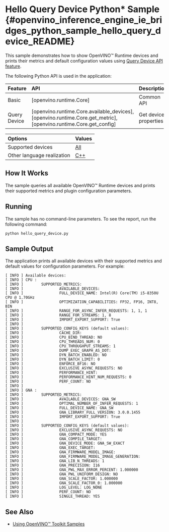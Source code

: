 # Hello Query Device Python* Sample {#openvino_inference_engine_ie_bridges_python_sample_hello_query_device_README}

This sample demonstrates how to show OpenVINO™ Runtime devices and prints their metrics and default configuration values using [Query Device API feature](../../../docs/OV_Runtime_UG/config_properties.md).

The following Python API is used in the application:

| Feature      | API                                                                                                               | Description           |
| :----------- | :---------------------------------------------------------------------------------------------------------------- | :-------------------- |
| Basic        | [openvino.runtime.Core]                                                                                           | Common API            |
| Query Device | [openvino.runtime.Core.available_devices], [openvino.runtime.Core.get_metric], [openvino.runtime.Core.get_config] | Get device properties |

| Options                    | Values                                                            |
| :------------------------- | :---------------------------------------------------------------- |
| Supported devices          | [All](../../../docs/OV_Runtime_UG/supported_plugins/Supported_Devices.md) |
| Other language realization | [C++](../../../samples/cpp/hello_query_device/README.md)          |

## How It Works

The sample queries all available OpenVINO™ Runtime devices and prints their supported metrics and plugin configuration parameters.

## Running

The sample has no command-line parameters. To see the report, run the following command:

```
python hello_query_device.py
```

## Sample Output

The application prints all available devices with their supported metrics and default values for configuration parameters.
For example:

```
[ INFO ] Available devices:
[ INFO ] CPU :
[ INFO ]        SUPPORTED_METRICS:
[ INFO ]                AVAILABLE_DEVICES:
[ INFO ]                FULL_DEVICE_NAME: Intel(R) Core(TM) i5-8350U CPU @ 1.70GHz
[ INFO ]                OPTIMIZATION_CAPABILITIES: FP32, FP16, INT8, BIN
[ INFO ]                RANGE_FOR_ASYNC_INFER_REQUESTS: 1, 1, 1
[ INFO ]                RANGE_FOR_STREAMS: 1, 8
[ INFO ]                IMPORT_EXPORT_SUPPORT: True
[ INFO ]
[ INFO ]        SUPPORTED_CONFIG_KEYS (default values):
[ INFO ]                CACHE_DIR:
[ INFO ]                CPU_BIND_THREAD: NO
[ INFO ]                CPU_THREADS_NUM: 0
[ INFO ]                CPU_THROUGHPUT_STREAMS: 1
[ INFO ]                DUMP_EXEC_GRAPH_AS_DOT:
[ INFO ]                DYN_BATCH_ENABLED: NO
[ INFO ]                DYN_BATCH_LIMIT: 0
[ INFO ]                ENFORCE_BF16: NO
[ INFO ]                EXCLUSIVE_ASYNC_REQUESTS: NO
[ INFO ]                PERFORMANCE_HINT:
[ INFO ]                PERFORMANCE_HINT_NUM_REQUESTS: 0
[ INFO ]                PERF_COUNT: NO
[ INFO ]
[ INFO ] GNA :
[ INFO ]        SUPPORTED_METRICS:
[ INFO ]                AVAILABLE_DEVICES: GNA_SW
[ INFO ]                OPTIMAL_NUMBER_OF_INFER_REQUESTS: 1
[ INFO ]                FULL_DEVICE_NAME: GNA_SW
[ INFO ]                GNA_LIBRARY_FULL_VERSION: 3.0.0.1455
[ INFO ]                IMPORT_EXPORT_SUPPORT: True
[ INFO ]
[ INFO ]        SUPPORTED_CONFIG_KEYS (default values):
[ INFO ]                EXCLUSIVE_ASYNC_REQUESTS: NO
[ INFO ]                GNA_COMPACT_MODE: YES
[ INFO ]                GNA_COMPILE_TARGET:
[ INFO ]                GNA_DEVICE_MODE: GNA_SW_EXACT
[ INFO ]                GNA_EXEC_TARGET:
[ INFO ]                GNA_FIRMWARE_MODEL_IMAGE:
[ INFO ]                GNA_FIRMWARE_MODEL_IMAGE_GENERATION:
[ INFO ]                GNA_LIB_N_THREADS: 1
[ INFO ]                GNA_PRECISION: I16
[ INFO ]                GNA_PWL_MAX_ERROR_PERCENT: 1.000000
[ INFO ]                GNA_PWL_UNIFORM_DESIGN: NO
[ INFO ]                GNA_SCALE_FACTOR: 1.000000
[ INFO ]                GNA_SCALE_FACTOR_0: 1.000000
[ INFO ]                LOG_LEVEL: LOG_NONE
[ INFO ]                PERF_COUNT: NO
[ INFO ]                SINGLE_THREAD: YES
```

## See Also

- [Using OpenVINO™ Toolkit Samples](../../../docs/OV_Runtime_UG/Samples_Overview.md)

<!-- [openvino.runtime.Core]:
[openvino.runtime.Core.available_devices]:
[openvino.runtime.Core.get_metric]:
[openvino.runtime.Core.get_config]: -->
